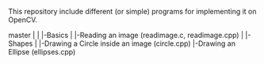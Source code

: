 This repository include different (or simple) programs for implementing it on OpenCV.

master	|
	|
	|-Basics
		|
		|-Reading an image (readimage.c, readimage.cpp)
	|
	|-Shapes
		|
		|-Drawing a Circle inside an image (circle.cpp)
		|-Drawing an Ellipse (ellipses.cpp)

